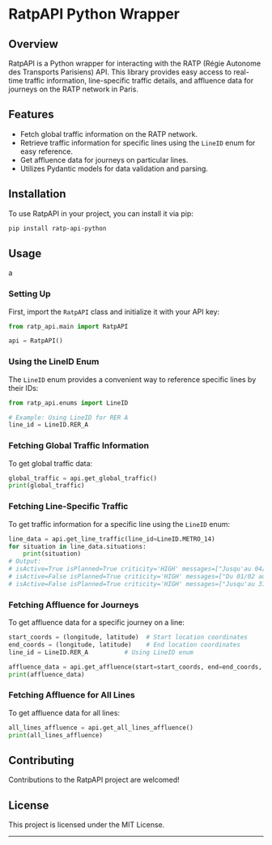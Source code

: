 # RatpAPI Python Wrapper

## Overview
RatpAPI is a Python wrapper for interacting with the RATP (Régie Autonome des Transports Parisiens) API. This library provides easy access to real-time traffic information, line-specific traffic details, and affluence data for journeys on the RATP network in Paris.

## Features
- Fetch global traffic information on the RATP network.
- Retrieve traffic information for specific lines using the `LineID` enum for easy reference.
- Get affluence data for journeys on particular lines.
- Utilizes Pydantic models for data validation and parsing.


## Installation
To use RatpAPI in your project, you can install it via pip:
```bash
pip install ratp-api-python
```

## Usage
a
### Setting Up
First, import the `RatpAPI` class and initialize it with your API key:

```python
from ratp_api.main import RatpAPI

api = RatpAPI()
```

### Using the LineID Enum
The `LineID` enum provides a convenient way to reference specific lines by their IDs:
```python
from ratp_api.enums import LineID

# Example: Using LineID for RER A
line_id = LineID.RER_A
```

### Fetching Global Traffic Information
To get global traffic data:
```python
global_traffic = api.get_global_traffic()
print(global_traffic)
```

### Fetching Line-Specific Traffic
To get traffic information for a specific line using the `LineID` enum:
```python
line_data = api.get_line_traffic(line_id=LineID.METRO_14)
for situation in line_data.situations:
    print(situation)
# Output:
# isActive=True isPlanned=True criticity='HIGH' messages=["Jusqu'au 04/02, le week-end, trafic interrompu sur l'ensemble de la ligne en raison de travaux. Bus de remplacement. Plus d'informations sur la page dédiée."]
# isActive=False isPlanned=True criticity='HIGH' messages=["Du 01/02 au 08/02, du lundi au jeudi à partir de 22h, trafic interrompu sur l'ensemble de la ligne en raison de travaux. Bus de remplacement. Plus d'informations sur la page dédiée."]
# isActive=False isPlanned=True criticity='HIGH' messages=["Jusqu'au 31/01, du lundi au jeudi à partir de 22h, trafic interrompu sur l'ensemble de la ligne en raison de travaux. Bus de remplacement. Plus d'informations sur la page dédiée."]

```

### Fetching Affluence for Journeys
To get affluence data for a specific journey on a line:
```python
start_coords = (longitude, latitude)  # Start location coordinates
end_coords = (longitude, latitude)    # End location coordinates
line_id = LineID.RER_A          # Using LineID enum

affluence_data = api.get_affluence(start=start_coords, end=end_coords, line_id=line_id)
print(affluence_data)
```

### Fetching Affluence for All Lines
To get affluence data for all lines:
```python
all_lines_affluence = api.get_all_lines_affluence()
print(all_lines_affluence)
```

## Contributing
Contributions to the RatpAPI project are welcomed!

## License
This project is licensed under the MIT License.

---